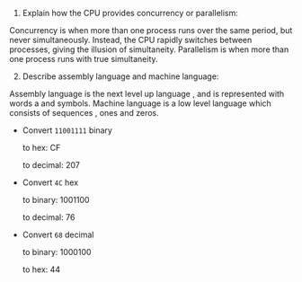 <!-- Answers to the Short Answer Essay Questions go here -->

1. Explain how the CPU provides concurrency or parallelism:

Concurrency is when more than one process runs over the same period, but never simultaneously. Instead, the CPU rapidly switches between processes, giving the illusion of simultaneity. Parallelism is when more than one process runs with true simultaneity.



2. Describe assembly language and machine language:

Assembly language is the next level up language , and is represented with words a and symbols. 
Machine language is a low level language which consists of sequences , ones and zeros.


* Convert `11001111` binary

    to hex: CF 

    to decimal: 207


* Convert `4C` hex

    to binary: 1001100

    to decimal: 76


* Convert `68` decimal

    to binary: 1000100

    to hex: 44
